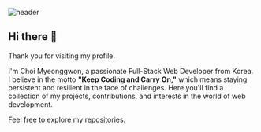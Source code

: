 ![header](https://capsule-render.vercel.app/api?type=waving&color=timeAuto&height=200&section=header&text=Keep%20Coding%20and%20Carry%20On&fontSize=40)
## Hi there 👋
Thank you for visiting my profile.

I'm Choi Myeonggwon, a passionate Full-Stack Web Developer from Korea. I believe in the motto **"Keep Coding and Carry On,"** which means staying persistent and resilient in the face of challenges. Here you'll find a collection of my projects, contributions, and interests in the world of web development.

Feel free to explore my repositories.


<!--
**pc5401/pc5401** is a ✨ _special_ ✨ repository because its `README.md` (this file) appears on your GitHub profile.

Here are some ideas to get you started:

- 🔭 I’m currently working on ...
- 🌱 I’m currently learning ...
- 👯 I’m looking to collaborate on ...
- 🤔 I’m looking for help with ...
- 💬 Ask me about ...
- 📫 How to reach me: ...
- 😄 Pronouns: ...
- ⚡ Fun fact: ...
-->
